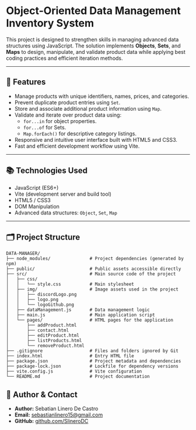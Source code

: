# Object-Oriented Data Management Inventory System

This project is designed to strengthen skills in managing advanced data structures using JavaScript. The solution implements **Objects**, **Sets**, and **Maps** to design, manipulate, and validate product data while applying best coding practices and efficient iteration methods.

---

## 🚀 Features

- Manage products with unique identifiers, names, prices, and categories.
- Prevent duplicate product entries using `Set`.
- Store and associate additional product information using `Map`.
- Validate and iterate over product data using:
  - `for...in` for object properties.
  - `for...of` for Sets.
  - `Map.forEach()` for descriptive category listings.
- Responsive and intuitive user interface built with HTML5 and CSS3.
- Fast and efficient development workflow using Vite.

---

## 📚 Technologies Used

- JavaScript (ES6+)
- Vite (development server and build tool)
- HTML5 / CSS3
- DOM Manipulation
- Advanced data structures: `Object`, `Set`, `Map`

---

## 🗂️ Project Structure

```
DATA-MANAGER/
├── node_modules/               # Project dependencies (generated by npm)
├── public/                     # Public assets accessible directly
├── src/                        # Main source code of the project
│   ├── css/
│   │   └── style.css           # Main stylesheet
│   ├── img/                    # Image assets used in the project
│   │   ├── discordLogo.png
│   │   ├── logo.png
│   │   └── logoGithub.png
│   ├── dataManagement.js       # Data management logic
│   ├── main.js                 # Main application script
│   └── pages/                  # HTML pages for the application
│       ├── addProduct.html
│       ├── contact.html
│       ├── editProduct.html
│       ├── listProducts.html
│       └── removeProduct.html
├── .gitignore                  # Files and folders ignored by Git
├── index.html                  # Entry HTML file
├── package.json                # Project metadata and dependencies
├── package-lock.json           # Lockfile for dependency versions
├── vite.config.js              # Vite configuration
└── README.md                   # Project documentation
```

## 👤 Author & Contact

- **Author:** Sebatian Linero De Castro
- **Email:** sebastianlinero15@gmail.com  
- **GitHub:** [github.com/SlineroDC](https://github.com/SlineroDC)  



